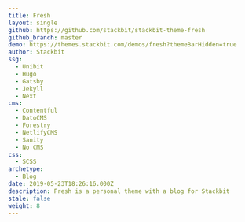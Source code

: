 ```yaml
---
title: Fresh
layout: single
github: https://github.com/stackbit/stackbit-theme-fresh
github_branch: master
demo: https://themes.stackbit.com/demos/fresh?themeBarHidden=true
author: Stackbit
ssg:
  - Unibit
  - Hugo
  - Gatsby
  - Jekyll
  - Next
cms:
  - Contentful
  - DatoCMS
  - Forestry
  - NetlifyCMS
  - Sanity
  - No CMS
css:
  - SCSS
archetype:
  - Blog
date: 2019-05-23T18:26:16.000Z
description: Fresh is a personal theme with a blog for Stackbit
stale: false
weight: 8
---
```

